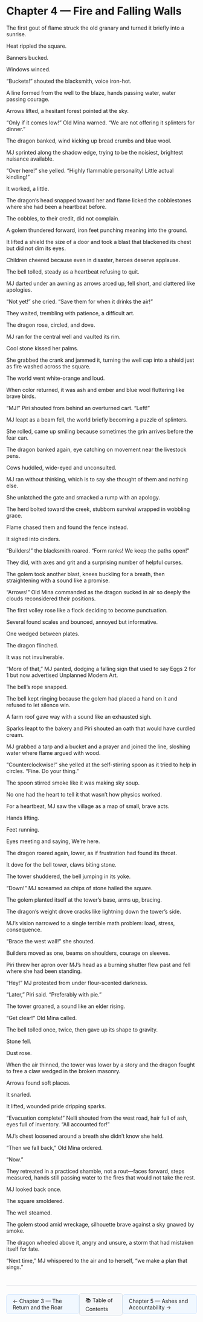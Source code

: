 # Chapter 4 — Fire and Falling Walls

The first gout of flame struck the old granary and turned it briefly into a sunrise.

Heat rippled the square.

Banners bucked.

Windows winced.

“Buckets!” shouted the blacksmith, voice iron-hot.

A line formed from the well to the blaze, hands passing water, water passing courage.

Arrows lifted, a hesitant forest pointed at the sky.

“Only if it comes low!” Old Mina warned. “We are not offering it splinters for dinner.”

The dragon banked, wind kicking up bread crumbs and blue wool.

MJ sprinted along the shadow edge, trying to be the noisiest, brightest nuisance available.

“Over here!” she yelled. “Highly flammable personality! Little actual kindling!”

It worked, a little.

The dragon’s head snapped toward her and flame licked the cobblestones where she had been a heartbeat before.

The cobbles, to their credit, did not complain.

A golem thundered forward, iron feet punching meaning into the ground.

It lifted a shield the size of a door and took a blast that blackened its chest but did not dim its eyes.

Children cheered because even in disaster, heroes deserve applause.

The bell tolled, steady as a heartbeat refusing to quit.

MJ darted under an awning as arrows arced up, fell short, and clattered like apologies.

“Not yet!” she cried. “Save them for when it drinks the air!”

They waited, trembling with patience, a difficult art.

The dragon rose, circled, and dove.

MJ ran for the central well and vaulted its rim.

Cool stone kissed her palms.

She grabbed the crank and jammed it, turning the well cap into a shield just as fire washed across the square.

The world went white-orange and loud.

When color returned, it was ash and ember and blue wool fluttering like brave birds.

“MJ!” Piri shouted from behind an overturned cart. “Left!”

MJ leapt as a beam fell, the world briefly becoming a puzzle of splinters.

She rolled, came up smiling because sometimes the grin arrives before the fear can.

The dragon banked again, eye catching on movement near the livestock pens.

Cows huddled, wide-eyed and unconsulted.

MJ ran without thinking, which is to say she thought of them and nothing else.

She unlatched the gate and smacked a rump with an apology.

The herd bolted toward the creek, stubborn survival wrapped in wobbling grace.

Flame chased them and found the fence instead.

It sighed into cinders.

“Builders!” the blacksmith roared. “Form ranks! We keep the paths open!”

They did, with axes and grit and a surprising number of helpful curses.

The golem took another blast, knees buckling for a breath, then straightening with a sound like a promise.

“Arrows!” Old Mina commanded as the dragon sucked in air so deeply the clouds reconsidered their positions.

The first volley rose like a flock deciding to become punctuation.

Several found scales and bounced, annoyed but informative.

One wedged between plates.

The dragon flinched.

It was not invulnerable.

“More of that,” MJ panted, dodging a falling sign that used to say Eggs 2 for 1 but now advertised Unplanned Modern Art.

The bell’s rope snapped.

The bell kept ringing because the golem had placed a hand on it and refused to let silence win.

A farm roof gave way with a sound like an exhausted sigh.

Sparks leapt to the bakery and Piri shouted an oath that would have curdled cream.

MJ grabbed a tarp and a bucket and a prayer and joined the line, sloshing water where flame argued with wood.

“Counterclockwise!” she yelled at the self-stirring spoon as it tried to help in circles. “Fine. Do your thing.”

The spoon stirred smoke like it was making sky soup.

No one had the heart to tell it that wasn’t how physics worked.

For a heartbeat, MJ saw the village as a map of small, brave acts.

Hands lifting.

Feet running.

Eyes meeting and saying, We’re here.

The dragon roared again, lower, as if frustration had found its throat.

It dove for the bell tower, claws biting stone.

The tower shuddered, the bell jumping in its yoke.

“Down!” MJ screamed as chips of stone hailed the square.

The golem planted itself at the tower’s base, arms up, bracing.

The dragon’s weight drove cracks like lightning down the tower’s side.

MJ’s vision narrowed to a single terrible math problem: load, stress, consequence.

“Brace the west wall!” she shouted.

Builders moved as one, beams on shoulders, courage on sleeves.

Piri threw her apron over MJ’s head as a burning shutter flew past and fell where she had been standing.

“Hey!” MJ protested from under flour-scented darkness.

“Later,” Piri said. “Preferably with pie.”

The tower groaned, a sound like an elder rising.

“Get clear!” Old Mina called.

The bell tolled once, twice, then gave up its shape to gravity.

Stone fell.

Dust rose.

When the air thinned, the tower was lower by a story and the dragon fought to free a claw wedged in the broken masonry.

Arrows found soft places.

It snarled.

It lifted, wounded pride dripping sparks.

“Evacuation complete!” Nelli shouted from the west road, hair full of ash, eyes full of inventory. “All accounted for!”

MJ’s chest loosened around a breath she didn’t know she held.

“Then we fall back,” Old Mina ordered.

“Now.”

They retreated in a practiced shamble, not a rout—faces forward, steps measured, hands still passing water to the fires that would not take the rest.

MJ looked back once.

The square smoldered.

The well steamed.

The golem stood amid wreckage, silhouette brave against a sky gnawed by smoke.

The dragon wheeled above it, angry and unsure, a storm that had mistaken itself for fate.

“Next time,” MJ whispered to the air and to herself, “we make a plan that sings.”

<!-- NAVIGATION START -->
<div style="border-top: 1px solid #e1e4e8; margin-top: 40px; padding-top: 20px; display: flex; justify-content: space-between; align-items: center;">
  <a href="chapter-03-the-return-and-the-roar.html" style="background-color: #f1f8ff; border: 1px solid #c8e1ff; padding: 8px 16px; text-decoration: none; border-radius: 6px;">← Chapter 3 — The Return and the Roar</a>
  <a href="../index.html" style="background-color: #f6f8fa; border: 1px solid #d1d9e0; padding: 8px 16px; text-decoration: none; border-radius: 6px;">📚 Table of Contents</a>
  <a href="chapter-05-ashes-and-accountability.html" style="background-color: #f1f8ff; border: 1px solid #c8e1ff; padding: 8px 16px; text-decoration: none; border-radius: 6px;">Chapter 5 — Ashes and Accountability →</a>
</div>
<!-- NAVIGATION END -->
